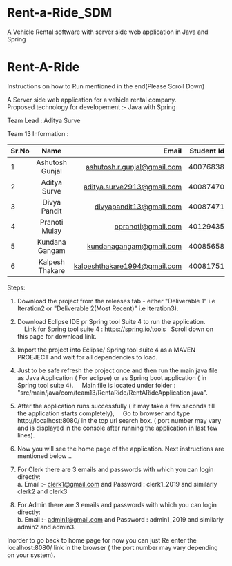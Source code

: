 # Rent-a-Ride_SDM
A Vehicle Rental software with server side web application in Java and Spring
# Rent-A-Ride

Instructions on how to Run mentioned  in the end(Please Scroll Down) 

A Server side web application for a vehicle rental company.  
Proposed technology for developement :- Java with Spring 
 
 Team Lead : Aditya Surve
 
 Team 13 Information :

| Sr.No  | Name             | Email                          |  Student Id  |
| ------ |:----------------:| ------------------------------:| ------------:|
| 1      | Ashutosh Gunjal  | ashutosh.r.gunjal@gmail.com    |  40076838    |
| 2      | Aditya Surve     | aditya.surve2913@gmail.com     |  40087470    |
| 3      | Divya Pandit     | divyapandit13@gmail.com        |  40087471    |
| 4      | Pranoti Mulay    | opranoti@gmail.com             |  40129435    |
| 5      | Kundana Gangam   | kundanagangam@gmail.com        |  40085658    |
| 6      | Kalpesh Thakare  | kalpeshthakare1994@gmail.com   |  40081751    |  



Steps: 
1. Download the project from the releases tab - either "Deliverable 1" i.e Iteration2 or "Deliverable 2(Most Recent)" i.e Iteration3). 
2. Download Eclipse IDE pr Spring tool Suite 4 to run the application.  
&nbsp; &nbsp; Link for Spring tool suite 4 : https://spring.io/tools &nbsp; Scroll down on this page for download link. 
3. Import the project into Eclipse/ Spring tool suite 4 as a MAVEN PROEJECT and wait for all dependencies to load. 
4. Just to be safe refresh the project once and then run the main java file as Java Application ( For eclipse) or as Spring boot application ( in Spring tool suite 4). 
&nbsp; &nbsp; Main file is located under folder : "src/main/java/com/team13/RentaRide/RentARideApplication.java". 
5. After the application runs successfully ( it may take a few seconds till the application starts completely), 
&nbsp; &nbsp; Go to browser and type http://localhost:8080/ in the top url search box. ( port number may vary and is displayed in the console after running the application in last few lines).  
6. Now you will see the home page of the application. Next instructions are mentioned below ..  



1. For Clerk there are 3 emails and passwords with which you can login directly:  
a. Email :- clerk1@gmail.com and Password : clerk1_2019  and similarly clerk2 and clerk3  
2. For Admin there are 3 emails and passwords with which you can login directly:  
b. Email :- admin1@gmail.com and Password : admin1_2019  and similarly admin2 and admin3.  

Inorder to go back to home page for now you can just Re enter the localhost:8080/ link in the browser ( the port number may vary depending on your system).

